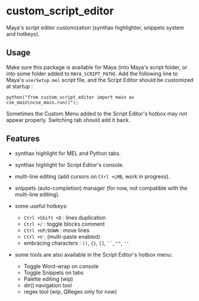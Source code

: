 # custom_script_editor
Maya's script editor customization (synthax highlighter, snippets system and hotkeys).

## Usage
Make sure this package is available for Maya (into Maya's script folder, or into
some folder added to `MAYA_SCRIPT_PATH`).
Add the following line to Maya's `userSetup.mel` script file, and the Script Editor
should be customized at startup :

`python("from custom_script_editor import main as cse_main\ncse_main.run()");`

Sometimes the Custom Menu added to the Script Editor's hotbox may not appear properly.
Switching tab should add it back.

## Features
- synthax highlight for MEL and Python tabs.
- synthax highlight for Script Editor's console.

- multi-line editing (add cursors on `Ctrl +LMB`, work in progress).
- snippets (auto-completion) manager (for now, not compatible with the multi-line editing).

- some useful hotkeys:
    - `Ctrl +Shift +D` : lines duplication
    - `Ctrl +/` : toggle blocks comment
    - `Ctrl +UP/DOWN` : move lines
    - `Ctrl +V` : (multi-paste enabled)
    - embracing characters : `()`, `{}`, `[]`, ` `` `, `""`, `''`

- some tools are also available in the Script Editor's hotbox menu:
    - Toggle Word-wrap on console
    - Toggle Snippets on tabs
    - Palette editing (wip)
    - dir() navigation tool
    - regex tool (wip, QRegex only for now)
